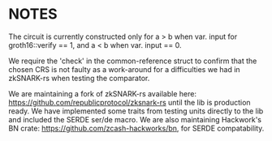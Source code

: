 # NOTES

The circuit is currently constructed only for a > b when var. input for groth16::verify == 1, and a < b when var. input == 0.

We require the 'check' in the common-reference struct to confirm that the chosen CRS is not faulty as a work-around for a difficulties we had in zkSNARK-rs when testing the comparator.

We are maintaining a fork of zkSNARK-rs available here: https://github.com/republicprotocol/zksnark-rs until the lib is production ready. We have implemented some traits from testing units directly to the lib and included the SERDE ser/de macro. We are also maintaining Hackwork's BN crate: https://github.com/zcash-hackworks/bn, for SERDE compatability.
